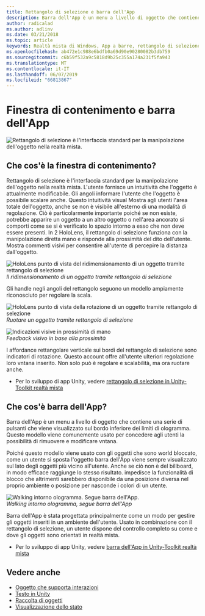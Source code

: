 ```yaml
---
title: Rettangolo di selezione e barra dell'App
description: Barra dell'App è un menu a livello di oggetto che contiene una serie di pulsanti che viene visualizzato sul bordo inferiore dei limiti di ologramma.
author: radicalad
ms.author: adlinv
ms.date: 03/21/2018
ms.topic: article
keywords: Realtà mista di Windows, App a barre, rettangolo di selezione
ms.openlocfilehash: ab472e1c988e6bdfb0a69d90e90280082b3db759
ms.sourcegitcommit: c6b59f532a9c5818d9b25c355a174a231f5fa943
ms.translationtype: MT
ms.contentlocale: it-IT
ms.lasthandoff: 06/07/2019
ms.locfileid: "66813867"
---
```

# <a name="bounding-box-and-app-bar"></a>Finestra di contenimento e barra dell'App
![Rettangolo di selezione è l'interfaccia standard per la manipolazione dell'oggetto nella realtà mista.](images/640px-boundingbox-hero.jpg)<br>

## <a name="what-is-the-bounding-box"></a>Che cos'è la finestra di contenimento?

Rettangolo di selezione è l'interfaccia standard per la manipolazione dell'oggetto nella realtà mista. L'utente fornisce un intuitività che l'oggetto è attualmente modificabile. Gli angoli informare l'utente che l'oggetto è possibile scalare anche. Questo intuitività visual Mostra agli utenti l'area totale dell'oggetto, anche se non è visibile all'esterno di una modalità di regolazione. Ciò è particolarmente importante poiché se non esiste, potrebbe apparire un oggetto a un altro oggetto o nell'area ancorato si comporti come se si è verificato lo spazio intorno a esso che non deve essere presenti. In 2 HoloLens, il rettangolo di selezione funziona con la manipolazione diretta mano e risponde alla prossimità del dito dell'utente. Mostra commenti visivi per consentire all'utente di percepire la distanza dall'oggetto. 

![HoloLens punto di vista del ridimensionamento di un oggetto tramite rettangolo di selezione](images/HoloLens2_BoundingBox.gif)<br>
*Il ridimensionamento di un oggetto tramite rettangolo di selezione*

Gli handle negli angoli del rettangolo seguono un modello ampiamente riconosciuto per regolare la scala. 

![HoloLens punto di vista della rotazione di un oggetto tramite rettangolo di selezione](images/HoloLens2_BoundingBox_Rotate.gif)<br>
*Ruotare un oggetto tramite rettangolo di selezione*


![Indicazioni visive in prossimità di mano](images/HoloLens2_Proximity.gif)<br>
*Feedback visivo in base alla prossimità*

I affordance rettangolare verticale sui bordi del rettangolo di selezione sono indicatori di rotazione. Questo account offre all'utente ulteriori regolazione loro vntana inserito. Non solo può è regolare e scalabilità, ma ora ruotare anche.

* Per lo sviluppo di app Unity, vedere [rettangolo di selezione in Unity-Toolkit realtà mista](https://microsoft.github.io/MixedRealityToolkit-Unity/Documentation/README_BoundingBox.html)



## <a name="what-is-the-app-bar"></a>Che cos'è barra dell'App?

Barra dell'App è un menu a livello di oggetto che contiene una serie di pulsanti che viene visualizzato sul bordo inferiore dei limiti di ologramma. Questo modello viene comunemente usato per concedere agli utenti la possibilità di rimuovere e modificare vntana.

Poiché questo modello viene usato con gli oggetti che sono world bloccato, come un utente si sposta l'oggetto barra dell'App viene sempre visualizzato sul lato degli oggetti più vicino all'utente. Anche se ciò non è del billboard, in modo efficace raggiunge lo stesso risultato. impedisce la funzionalità di blocco che altrimenti sarebbero disponibile da una posizione diversa nel proprio ambiente o posizione per nasconde i colori di un utente.

![Walking intorno ologramma. Segue barra dell'App.](images/HoloLens2_AppBarFollowing.gif)<br>
*Walking intorno ologramma, segue barra dell'App*

Barra dell'App è stata progettata principalmente come un modo per gestire gli oggetti inseriti in un ambiente dell'utente. Usato in combinazione con il rettangolo di selezione, un utente dispone del controllo completo su come e dove gli oggetti sono orientati in realtà mista.

* Per lo sviluppo di app Unity, vedere [barra dell'App in Unity-Toolkit realtà mista](https://microsoft.github.io/MixedRealityToolkit-Unity/Documentation/README_AppBar.html)

## <a name="see-also"></a>Vedere anche
* [Oggetto che supporta interazioni](interactable-object.md)
* [Testo in Unity](text-in-unity.md)
* [Raccolta di oggetti](object-collection.md)
* [Visualizzazione dello stato](progress.md)
